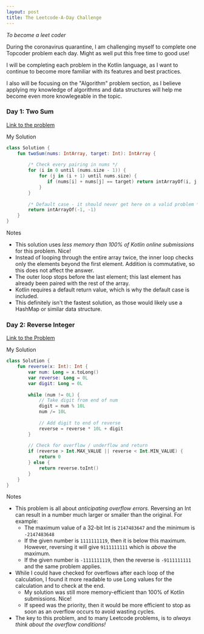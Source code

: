 ```yaml
---
layout: post
title: The Leetcode-A-Day Challenge
---
```

*To become a leet coder*

During the coronavirus quarantine, I am challenging myself to complete one Topcoder problem each day. Might as well put this free time to good use!

I will be completing each problem in the Kotlin language, as I want to continue to become more familiar with its features and best practices.

I also will be focusing on the "Algorithm" problem section, as I believe applying my knowledge of algorithms and data structures will help me become even more knowlegeable in the topic.

### Day 1: Two Sum
[Link to the problem](https://leetcode.com/problems/two-sum/)

My Solution
```kotlin
class Solution {
    fun twoSum(nums: IntArray, target: Int): IntArray {
        
        /* Check every pairing in nums */ 
        for (i in 0 until (nums.size - 1)) {
            for (j in (i + 1) until nums.size) {
               if (nums[i] + nums[j] == target) return intArrayOf(i, j)
            }
        }
        
        /* Default case - it should never get here on a valid problem */
        return intArrayOf(-1, -1)
    }
}
```

Notes
  - This solution uses *less memory than 100% of Kotlin online submissions* for this problem. Nice!
  - Instead of looping through the entire array twice, the inner loop checks only the elements beyond the first element. Addition is commutative, so this does not affect the answer.
  - The outer loop stops before the last element; this last element has already been paired with the rest of the array.
  - Kotlin requires a default return value, which is why the default case is included.
  - This definitely isn't the fastest solution, as those would likely use a HashMap or similar data structure.

### Day 2: Reverse Integer
[Link to the Problem](https://leetcode.com/problems/reverse-integer/)

My Solution
```kotlin
class Solution {
    fun reverse(x: Int): Int {
        var num: Long = x.toLong()
        var reverse: Long = 0L
        var digit: Long = 0L
         
        while (num != 0L) {
            // Take digit from end of num
            digit = num % 10L
            num /= 10L
            
            // Add digit to end of reverse
            reverse = reverse * 10L + digit
        }
        
        // Check for overflow / underflow and return
        if (reverse > Int.MAX_VALUE || reverse < Int.MIN_VALUE) {
            return 0
        } else {
            return reverse.toInt()
        }
    }
}
```

Notes
- This problem is all about *anticipating overflow errors.* Reversing an Int can result in a number much larger or smaller than the original. For example:
  - The maximum value of a 32-bit Int is `2147483647` and the minimum is `-2147483648`
  - If the given number is `1111111119`, then it is below this maximum. However, reversing it will give `9111111111` which is *above* the maximum.
  - If the given number is `-1111111119`, then the reverse is `-9111111111` and the same problem applies.
- While I could have checked for overflows after each loop of the calculation, I found it more readable to use Long values for the calculation and to check at the end.
  - My solution was still more memory-efficient than 100% of Kotlin submissions. Nice!
  - If speed was the priority, then it would be more efficient to stop as soon as an overflow occurs to avoid wasting cycles.
- The key to this problem, and to many Leetcode problems, is to *always think about the overflow conditions!*